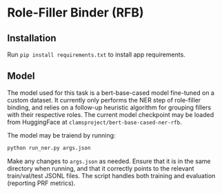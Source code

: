 # Role-Filler Binder (RFB)

## Installation

Run `pip install requirements.txt` to install app requirements.

## Model

The model used for this task is a bert-base-cased model fine-tuned on a custom dataset. It currently only performs the NER step of role-filler binding, and relies on a follow-up heuristic algorithm for grouping fillers with their respective roles. The current model checkpoint may be loaded from HuggingFace at `clamsproject/bert-base-cased-ner-rfb`.

The model may be traiend by running:

```bash
python run_ner.py args.json
```

Make any changes to `args.json` as needed. Ensure that it is in the same directory when running, and that it correctly points to the relevant train/val/test JSONL files. The script handles both training and evaluation (reporting PRF metrics).
